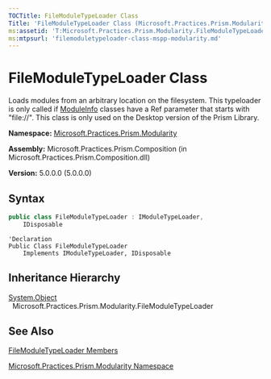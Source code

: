 ```yaml
---
TOCTitle: FileModuleTypeLoader Class
Title: 'FileModuleTypeLoader Class (Microsoft.Practices.Prism.Modularity)'
ms:assetid: 'T:Microsoft.Practices.Prism.Modularity.FileModuleTypeLoader'
ms:mtpsurl: 'filemoduletypeloader-class-mspp-modularity.md'
---
```


# FileModuleTypeLoader Class

Loads modules from an arbitrary location on the filesystem. This typeloader is only called if [ModuleInfo](/patterns-practices/reference/moduleinfo-class-mspp-modularity) classes have a Ref parameter that starts with "file://". This class is only used on the Desktop version of the Prism Library.

**Namespace:** [Microsoft.Practices.Prism.Modularity](/patterns-practices/reference/mspp-modularity-namespace)

**Assembly:** Microsoft.Practices.Prism.Composition (in Microsoft.Practices.Prism.Composition.dll)

**Version:** 5.0.0.0 (5.0.0.0)
## Syntax
```C#
public class FileModuleTypeLoader : IModuleTypeLoader, 
	IDisposable
```
```VB
'Declaration
Public Class FileModuleTypeLoader
	Implements IModuleTypeLoader, IDisposable
```

## Inheritance Hierarchy

[System.Object](http://msdn.microsoft.com/en-us/library/e5kfa45b)
  Microsoft.Practices.Prism.Modularity.FileModuleTypeLoader

## See Also
[FileModuleTypeLoader Members](/patterns-practices/reference/filemoduletypeloader-members-mspp-modularity)

[Microsoft.Practices.Prism.Modularity Namespace](/patterns-practices/reference/mspp-modularity-namespace)
